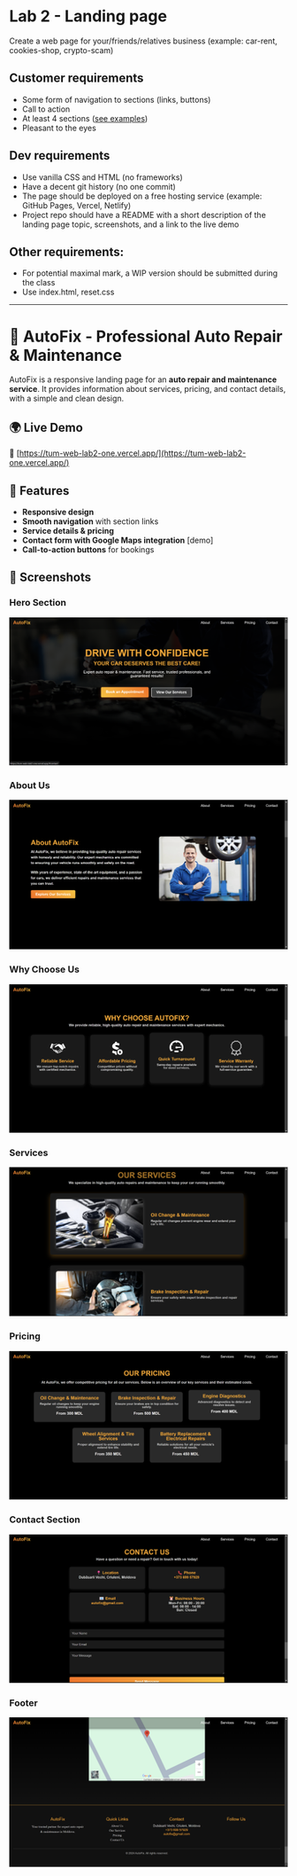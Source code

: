 # Lab 2 - Landing page

Create a web page for your/friends/relatives business (example: car-rent, cookies-shop, crypto-scam)

## Customer requirements

- Some form of navigation to sections (links, buttons)
- Call to action
- At least 4 sections ([see examples](https://webflow.com/blog/high-converting-landing-page))
- Pleasant to the eyes

## Dev requirements

- Use vanilla CSS and HTML (no frameworks)
- Have a decent git history (no one commit)
- The page should be deployed on a free hosting service (example: GitHub Pages, Vercel, Netlify)
- Project repo should have a README with a short description of the landing page topic, screenshots, and a link to the live demo

## Other requirements:

- For potential maximal mark, a WIP version should be submitted during the class
- Use index.html, reset.css

---

# 🚗 AutoFix - Professional Auto Repair & Maintenance

AutoFix is a responsive landing page for an **auto repair and maintenance service**. It provides information about services, pricing, and contact details, with a simple and clean design.

## 🌍 Live Demo
🔗 [https://tum-web-lab2-one.vercel.app/](https://tum-web-lab2-one.vercel.app/) 

## 📌 Features
- **Responsive design** 
- **Smooth navigation** with section links  
- **Service details & pricing**  
- **Contact form with Google Maps integration** [demo]
- **Call-to-action buttons** for bookings  

## 📸 Screenshots

### **Hero Section**
![Hero Section](assets/hero.png)

### **About Us**
![About Section](assets/about_us.png)

### **Why Choose Us**
![Why Choose Us Section](assets/choose.png)

### **Services**
![Services Section](assets/services.png)

### **Pricing**
![Pricing Section](assets/pricing.png)

### **Contact Section**
![Contact Section](assets/contact.png)

### **Footer**
![Footer Section](assets/footer.png)

